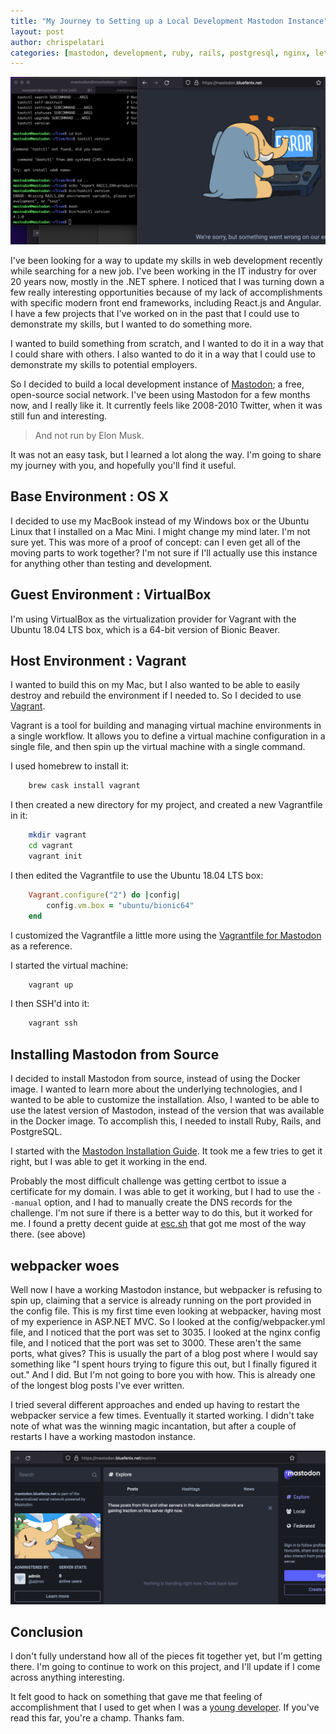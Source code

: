 ```yaml
---
title: "My Journey to Setting up a Local Development Mastodon Instance"
layout: post
author: chrispelatari
categories: [mastodon, development, ruby, rails, postgresql, nginx, letsencrypt, vagrant]
---
```


![Mastodon Development Instance](/assets/images/mastodon_development.png)

I've been looking for a way to update my skills in web development recently while searching for a new job. I've been working in the IT industry for over 20 years now, mostly in the .NET sphere. I noticed that I was turning down a few really interesting opportunities because of my lack of accomplishments with specific modern front end frameworks, including React.js and Angular. I have a few projects that I've worked on in the past that I could use to demonstrate my skills, but I wanted to do something more. 

I wanted to build something from scratch, and I wanted to do it in a way that I could share with others. I also wanted to do it in a way that I could use to demonstrate my skills to potential employers. 

So I decided to build a local development instance of [Mastodon](https://joinmastodon.org/); a free, open-source social network. I've been using Mastodon for a few months now, and I really like it. It currently feels like 2008-2010 Twitter, when it was still fun and interesting. 
> And not run by Elon Musk.

It was not an easy task, but I learned a lot along the way. I'm going to share my journey with you, and hopefully you'll find it useful.

## Base Environment : OS X

I decided to use my MacBook instead of my Windows box or the Ubuntu Linux that I installed on a Mac Mini. I might change my mind later. I'm not sure yet. This was more of a proof of concept: can I even get all of the moving parts to work together? I'm not sure if I'll actually use this instance for anything other than testing and development.

## Guest Environment : VirtualBox

I'm using VirtualBox as the virtualization provider for Vagrant with the Ubuntu 18.04 LTS box, which is a 64-bit version of Bionic Beaver.

## Host Environment : Vagrant

I wanted to build this on my Mac, but I also wanted to be able to easily destroy and rebuild the environment if I needed to. So I decided to use [Vagrant](https://www.vagrantup.com/).

Vagrant is a tool for building and managing virtual machine environments in a single workflow. It allows you to define a virtual machine configuration in a single file, and then spin up the virtual machine with a single command.

I used homebrew to install it:
```bash
    brew cask install vagrant
```

I then created a new directory for my project, and created a new Vagrantfile in it:
```bash
    mkdir vagrant
    cd vagrant
    vagrant init
```

I then edited the Vagrantfile to use the Ubuntu 18.04 LTS box:
```ruby
    Vagrant.configure("2") do |config|
        config.vm.box = "ubuntu/bionic64"
    end
```

I customized the Vagrantfile a little more using the [Vagrantfile for Mastodon](https://github.com/mastodon/mastodon/blob/main/Vagrantfile) as a reference.

I started the virtual machine:
```bash
    vagrant up
```

I then SSH'd into it:
```bash
    vagrant ssh
```

## Installing Mastodon from Source

I decided to install Mastodon from source, instead of using the Docker image. I wanted to learn more about the underlying technologies, and I wanted to be able to customize the installation. Also, I wanted to be able to use the latest version of Mastodon, instead of the version that was available in the Docker image. To accomplish this, I needed to install Ruby, Rails, and PostgreSQL.

I started with the [Mastodon Installation Guide](https://docs.joinmastodon.org/admin/install/). It took me a few tries to get it right, but I was able to get it working in the end.

Probably the most difficult challenge was getting certbot to issue a certificate for my domain. I was able to get it working, but I had to use the `--manual` option, and I had to manually create the DNS records for the challenge. I'm not sure if there is a better way to do this, but it worked for me. I found a pretty decent guide at [esc.sh](https://esc.sh/blog/letsencrypt-ssl-for-local-domains/) that got me most of the way there. (see above)

## webpacker woes

Well now I have a working Mastodon instance, but webpacker is refusing to spin up, claiming that a service is already running on the port provided in the config file. This is my first time even looking at webpacker, having most of my experience in ASP.NET MVC. So I looked at the config/webpacker.yml file, and I noticed that the port was set to 3035. I looked at the nginx config file, and I noticed that the port was set to 3000. These aren't the same ports, what gives? This is usually the part of a blog post where I would say something like "I spent hours trying to figure this out, but I finally figured it out." And I did. But I'm not going to bore you with how. This is already one of the longest blog posts I've ever written. 

I tried several different approaches and ended up having to restart the webpacker service a few times. Eventually it started working. I didn't take note of what was the winning magic incantation, but after a couple of restarts I have a working mastodon instance.

![It lives!](/assets/images/mastodon_development_it_lives.png)

## Conclusion

I don't fully understand how all of the pieces fit together yet, but I'm getting there. I'm going to continue to work on this project, and I'll update if I come across anything interesting. 

It felt good to hack on something that gave me that feeling of accomplishment that I used to get when I was a [young developer](https://chris.pelatari.com/2003/02/11/Nearing-completion.html). If you've read this far, you're a champ. Thanks fam.